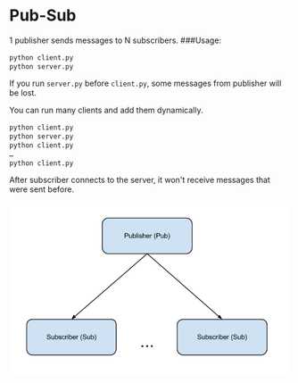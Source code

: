 Pub-Sub
========
1 publisher sends messages to N subscribers.
###Usage:
<pre><code>python client.py
python server.py
</code></pre>
If you run `server.py` before `client.py`, some messages from publisher will be lost.

You can run many clients and add them dynamically. 

<pre><code>python client.py
python server.py
python client.py
…
python client.py
</code></pre>

After subscriber connects to the server, it won't receive messages that were sent before. 

![image](pubsub_diagram.png)

